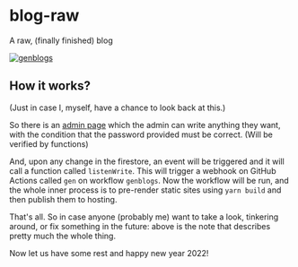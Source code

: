 # blog-raw
A raw, (finally finished) blog

[![genblogs](https://github.com/plumsirawit/blog-raw/actions/workflows/genblogs.yml/badge.svg?branch=main)](https://github.com/plumsirawit/blog-raw/actions/workflows/genblogs.yml)

## How it works?
(Just in case I, myself, have a chance to look back at this.)

So there is an [admin page](https://blog.plummmm.com/admin.html) which the admin can write anything they want, with the condition that the password provided must be correct. (Will be verified by functions)

And, upon any change in the firestore, an event will be triggered and it will call a function called `listenWrite`. This will trigger a webhook on GitHub Actions called `gen` on workflow `genblogs`.
Now the workflow will be run, and the whole inner process is to pre-render static sites using `yarn build` and then publish them to hosting.

That's all. So in case anyone (probably me) want to take a look, tinkering around, or fix something in the future: above is the note that describes pretty much the whole thing.

Now let us have some rest and happy new year 2022!
